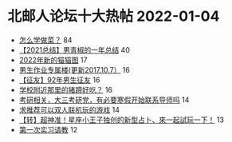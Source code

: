 # 北邮人论坛十大热帖 2022-01-04

- [怎么学做菜？](https://bbs.byr.cn/article/Talking/6324201) 84
- [【2021总结】男青椒的一年总结](https://bbs.byr.cn/article/WorkLife/1180284) 40
- [2022年新的猫猫图](https://bbs.byr.cn/article/Picture/3310419) 17
- [男生作业专属楼(更新2017.10.7）](https://bbs.byr.cn/article/Health/142868) 16
- [【征友】92年男生征友](https://bbs.byr.cn/article/Friends/2014242) 16
- [学校附近那里的猪蹄好吃？](https://bbs.byr.cn/article/Food/516704) 16
- [考研相关，大三考研党，有必要寒假开始联系导师吗](https://bbs.byr.cn/article/AimGraduate/1212936) 14
- [求推荐可以双人联机玩的游戏](https://bbs.byr.cn/article/PCGame/132802) 14
- [【转】超神准！星座小王子独创的新型占卜、來一起試玩一下！](https://bbs.byr.cn/article/Constellations/326533) 13
- [第一次实习请教](https://bbs.byr.cn/article/Job/2154426) 12


